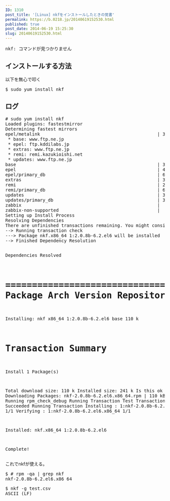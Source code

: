 ```yaml
---
ID: 1310
post_title: '[Linux] nkfをインストールしたときの覚書'
permalink: https://b.0218.jp/20140619152530.html
published: true
post_date: 2014-06-19 15:25:30
slug: 20140619152530.html
---
```

<pre class="cmd">nkf: コマンドが見つかりません</pre>
<!--more-->
<h2>インストールする方法</h2>
以下を無心で叩く
<pre class="cmd">$ sudo yum install nkf</pre>

<h2>ログ</h2>
<pre class="cmd"># sudo yum install nkf
Loaded plugins: fastestmirror
Determining fastest mirrors
epel/metalink                                            | 3.7 kB     00:00
 * base: www.ftp.ne.jp
 * epel: ftp.kddilabs.jp
 * extras: www.ftp.ne.jp
 * remi: remi.kazukioishi.net
 * updates: www.ftp.ne.jp
base                                                     | 3.7 kB     00:00
epel                                                     | 4.4 kB     00:00
epel/primary_db                                          | 6.1 MB     00:00
extras                                                   | 3.4 kB     00:00
remi                                                     | 2.9 kB     00:00
remi/primary_db                                          | 689 kB     00:00
updates                                                  | 3.4 kB     00:00
updates/primary_db                                       | 3.1 MB     00:00
zabbix                                                   |  951 B     00:00
zabbix-non-supported                                     |  951 B     00:00
Setting up Install Process
Resolving Dependencies
There are unfinished transactions remaining. You might consider running yum-complete-transaction first to finish them.
--> Running transaction check
---> Package nkf.x86_64 1:2.0.8b-6.2.el6 will be installed
--> Finished Dependency Resolution

Dependencies Resolved

================================================================================
 Package       Arch             Version                    Repository      Size
================================================================================
Installing:
 nkf           x86_64           1:2.0.8b-6.2.el6           base           110 k

Transaction Summary
================================================================================
Install       1 Package(s)

Total download size: 110 k
Installed size: 241 k
Is this ok [y/N]: y
Downloading Packages:
nkf-2.0.8b-6.2.el6.x86_64.rpm                            | 110 kB     00:00
Running rpm_check_debug
Running Transaction Test
Transaction Test Succeeded
Running Transaction
  Installing : 1:nkf-2.0.8b-6.2.el6.x86_64                                  1/1
  Verifying  : 1:nkf-2.0.8b-6.2.el6.x86_64                                  1/1

Installed:
  nkf.x86_64 1:2.0.8b-6.2.el6

Complete!</pre>

これでnkfが使える。
<pre class="cmd">$ # rpm -qa | grep nkf
nkf-2.0.8b-6.2.el6.x86_64</pre>

<pre class="cmd">$ nkf -g test.csv
ASCII (LF)</pre>